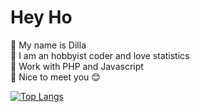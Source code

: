 # Hey Ho

:woman: My name is Dilla \
:purple_heart: I am an hobbyist coder and love statistics \
:floppy_disk: Work with PHP and Javascript \
:blue_heart: Nice to meet you :blush:


[![Top Langs](https://github-readme-stats.vercel.app/api/top-langs/?username=fabilqis&langs_count=8)](https://github.com/anuraghazra/github-readme-stats)
